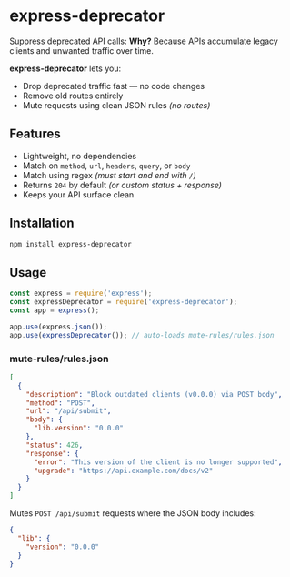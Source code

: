 # express-deprecator

Suppress deprecated API calls: **Why?** Because APIs accumulate legacy clients and unwanted traffic over time.

**express-deprecator** lets you:
- Drop deprecated traffic fast — no code changes
- Remove old routes entirely
- Mute requests using clean JSON rules _(no routes)_

## Features

- Lightweight, no dependencies
- Match on `method`, `url`, `headers`, `query`, or `body`
- Match using regex _(must start and end with `/`)_
- Returns `204` by default _(or custom status + response)_
- Keeps your API surface clean

## Installation

```bash
npm install express-deprecator
```

## Usage

```js
const express = require('express');
const expressDeprecator = require('express-deprecator');
const app = express();

app.use(express.json());
app.use(expressDeprecator()); // auto-loads mute-rules/rules.json
```

### mute-rules/rules.json

```json
[
  {
    "description": "Block outdated clients (v0.0.0) via POST body",
    "method": "POST",
    "url": "/api/submit",
    "body": {
      "lib.version": "0.0.0"
    },
    "status": 426,
    "response": {
      "error": "This version of the client is no longer supported",
      "upgrade": "https://api.example.com/docs/v2"
    }
  }
]
```

Mutes `POST /api/submit` requests where the JSON body includes:

```json
{
  "lib": {
    "version": "0.0.0"
  }
}
```

